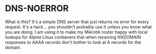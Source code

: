 # DNS-NOERROR

What is this? It's a simple DNS server that just returns no error for every request.
It's a hack... you shouldn't probably use it unless you know what you are doing. 
I am using it to make my Mikrotik router happy with local lookups for Alpine
Linux contianers that when receiving NXDOMAIN responses to AAAA records don't
bother to look at A records for the domain.

